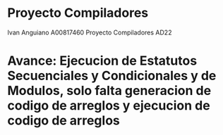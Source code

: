 # Proyecto Compiladores
Ivan Anguiano A00817460
Proyecto Compiladores AD22
# Avance: Ejecucion de Estatutos Secuenciales y Condicionales y de Modulos, solo falta generacion de codigo de arreglos y ejecucion de codigo de arreglos